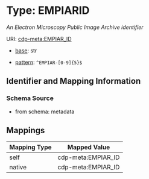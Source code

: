# Type: EMPIARID




_An Electron Microscopy Public Image Archive identifier_



URI: [cdp-meta:EMPIAR_ID](metadataEMPIAR_ID)

* [base](https://w3id.org/linkml/base): str




* [pattern](https://w3id.org/linkml/pattern): `^EMPIAR-[0-9]{5}$`






## Identifier and Mapping Information







### Schema Source


* from schema: metadata




## Mappings

| Mapping Type | Mapped Value |
| ---  | ---  |
| self | cdp-meta:EMPIAR_ID |
| native | cdp-meta:EMPIAR_ID |



